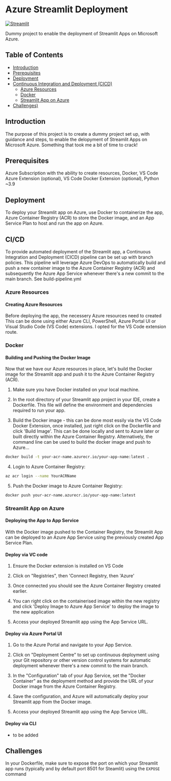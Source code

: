 
# Azure Streamlit Deployment

[![Streamlit](https://img.shields.io/badge/built%20with-Streamlit-09a5d6.svg)](https://www.streamlit.io/)

 Dummy project to enable the deployment of Streamlit Apps on Microsoft Azure.

## Table of Contents

- [Introduction](#introduction)
- [Prerequisites](#prerequisites)
- [Deployment](#deployment)
- [Continuous Integration and Deployment (CICD)](#continuous-integration-and-deployment-cicd)
  - [Azure Resources](#azure-resources)
  - [Docker](#docker)
  - [Streamlit App on Azure](#streamlit-app-on-azure)
- [Challenges)](#Challenges)

## Introduction

The purpose of this project is to create a dummy project set up, with guidance and steps, to enable the delopyment of Streamlit Apps on Microsoft Azure. Something that took me a bit of time to crack!

## Prerequisites

Azure Subscription with the ability to create resources, Docker, VS Code Azure Extension (optional), VS Code Docker Extension (optional), Python ~3.9

## Deployment

To deploy your Streamlit app on Azure, use Docker to containerize the app, Azure Container Registry (ACR) to store the Docker image, and an App Service Plan to host and run the app on Azure.

## CI/CD
To provide automated deployment of the Streamlit app, a Continuous Integration and Deployment (CICD) pipeline can be set up with branch policies. This pipeline will leverage Azure DevOps to automatically build and push a new container image to the Azure Container Registry (ACR) and subsequently the Azure App Service whenever there's a new commit to the main branch. See build-pipeline.yml

### Azure Resources

#### Creating Azure Resources

Before deploying the app, the necessery Azure resources need to created This can be done using either Azure CLI, PowerShell, Azure Portal UI or Visual Studio Code (VS Code) extensions. I opted for the VS Code extension route. 


### Docker

#### Building and Pushing the Docker Image

Now that we have our Azure resources in place, let's build the Docker image for the Streamlit app and push it to the Azure Container Registry (ACR).

1. Make sure you have Docker installed on your local machine.

2. In the root directory of your Streamlit app project in your IDE, create a Dockerfile. This file will define the environment and dependencies required to run your app.

3. Build the Docker image - this can be done most essily via the VS Code Docker Extension, once installed, just right click on the Dockerfile and click 'Build Image'. This can be done locally and sent to Azure later or built directly within the Azure Container Registry. Alternatively, the command line can be used to build the docker image and push to Azure...

```bash
docker build -t your-acr-name.azurecr.io/your-app-name:latest .
```

4. Login to Azure Container Registry:
```bash
az acr login --name YourACRName
```

5. Push the Docker image to Azure Container Registry:
```bash
docker push your-acr-name.azurecr.io/your-app-name:latest
```

### Streamlit App on Azure

#### Deploying the App to App Service

With the Docker image pushed to the Container Registry, the Streamlit App can be deployed to an Azure App Service using the previously created App Service Plan. 

#### Deploy via VC code

1. Ensure the Docker extension is installed on VS Code

2. Click on "Registries", then 'Connect Registry, then 'Azure'
   
4. Once connected you should see the Azure Container Registry created earlier.

5. You can right click on the containerised image within the new registry and click 'Deploy Image to Azure App Service' to deploy the image to the new application

6. Access your deployed Streamlit app using the App Service URL.

#### Deploy via Azure Portal UI

1. Go to the Azure Portal and navigate to your App Service.

2. Click on "Deployment Centre" to set up continuous deployment using your Git repository or other version control systems for automatic deployment whenever there's a new commit to the main branch.

3. In the "Configuration" tab of your App Service, set the "Docker Container" as the deployment method and provide the URL of your Docker image from the Azure Container Registry.

4. Save the configuration, and Azure will automatically deploy your Streamlit app from the Docker image.

5. Access your deployed Streamlit app using the App Service URL.

#### Deploy via CLI
- to be added 

## Challenges
In your Dockerfile, make sure to expose the port on which your Streamlit app runs (typically and by default port 8501 for Steamlit) using the `EXPOSE` command


